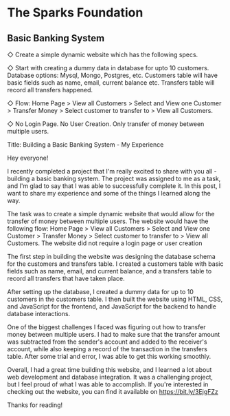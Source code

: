 # The Sparks Foundation
## Basic Banking System
◇ Create a simple dynamic website which has the following specs.

◇ Start with creating a dummy data in database for upto 10 customers. Database options: Mysql, Mongo, Postgres, etc. Customers table will have basic fields such as name, email, current balance etc. Transfers table will record all transfers happened.

◇ Flow: Home Page > View all Customers > Select and View one
Customer > Transfer Money > Select customer to transfer to >
View all Customers.

◇ No Login Page. No User Creation. Only transfer of money
between multiple users.





Title: Building a Basic Banking System - My Experience

Hey everyone!

I recently completed a project that I'm really excited to share with you all - building a basic banking system. The project was assigned to me as a task, and I'm glad to say that I was able to successfully complete it. In this post, I want to share my experience and some of the things I learned along the way.

The task was to create a simple dynamic website that would allow for the transfer of money between multiple users. The website would have the following flow: Home Page > View all Customers > Select and View one Customer > Transfer Money > Select customer to transfer to > View all Customers. The website did not require a login page or user creation

The first step in building the website was designing the database schema for the customers and transfers table. I created a customers table with basic fields such as name, email, and current balance, and a transfers table to record all transfers that have taken place.

After setting up the database, I created a dummy data for up to 10 customers in the customers table. I then built the website using HTML, CSS, and JavaScript for the frontend, and JavaScript for the backend to handle database interactions.

One of the biggest challenges I faced was figuring out how to transfer money between multiple users. I had to make sure that the transfer amount was subtracted from the sender's account and added to the receiver's account, while also keeping a record of the transaction in the transfers table. After some trial and error, I was able to get this working smoothly.

Overall, I had a great time building this website, and I learned a lot about web development and database integration. It was a challenging project, but I feel proud of what I was able to accomplish.
If you're interested in checking out the website, you can find it available on https://bit.ly/3EjgFZz

Thanks for reading!
